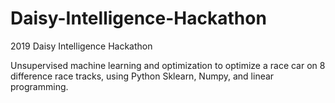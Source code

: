 # Daisy-Intelligence-Hackathon
2019 Daisy Intelligence Hackathon

Unsupervised machine learning and optimization to optimize a race car on 8 difference race tracks, using Python Sklearn, Numpy, and linear programming.
